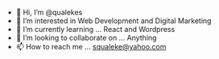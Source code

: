 - 👋 Hi, I’m @qualekes
- 👀 I’m interested in Web Development and Digital Marketing
- 🌱 I’m currently learning ... React and Wordpress
- 💞️ I’m looking to collaborate on ... Anything
- 📫 How to reach me ...  squaleke@yahoo.com

<!---
qualekes/qualekes is a ✨ special ✨ repository because its `README.md` (this file) appears on your GitHub profile.
You can click the Preview link to take a look at your changes.
--->
